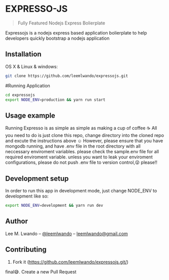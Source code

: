 # EXPRESSO-JS
> Fully Featured Nodejs Express Bolierplate

Expressojs is a nodejs express based application bolierplate to help developers quickly bootstrap a nodejs application


## Installation

OS X & Linux & windows:

```sh
git clone https://github.com/leemlwando/expressojs.git
```

#Running Application

```sh
cd expressojs
export NODE_ENV=production && yarn run start
```

## Usage example
Running Expresso is as simple as simple as making a cup of coffee :coffee: All you need to do is just clone this repo, change directory into the cloned repo and excute the instructions above :relaxed:
However, please ensure that you have mongodb running, and have .env file in the root directory with all neccessary enviroment variables.
please check the sample.env file for all required enviroment variable. unless you want to leak your enviroment configurations, please do not push .env file to version control,:stuck_out_tongue_winking_eye: please!!

## Development setup

In order to run this app in development mode, just change NODE_ENV to development like so:

```sh
export NODE_ENV=development && yarn run dev

```

## Author

Lee M. Lwando – [@leemlwando](https://twitter.com/leemlwando) – leemlwando@gmail.com


## Contributing

1. Fork it (<https://github.com/leemlwando/expressojs.git/>)

final:sweat_smile:. Create a new Pull Request

